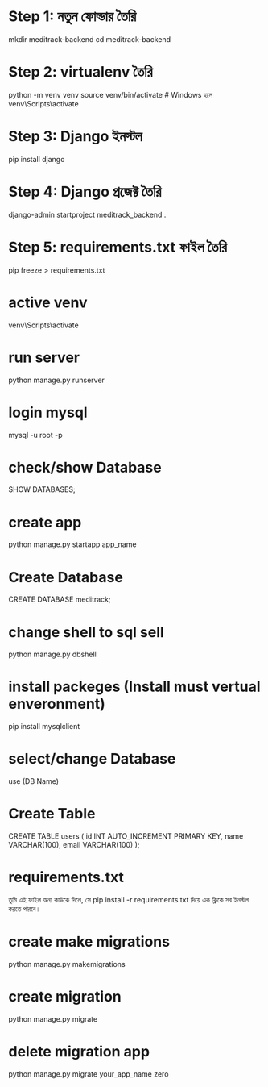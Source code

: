 # Step 1: নতুন ফোল্ডার তৈরি
mkdir meditrack-backend
cd meditrack-backend

# Step 2: virtualenv তৈরি
python -m venv venv
source venv/bin/activate  # Windows হলে venv\Scripts\activate

# Step 3: Django ইনস্টল
pip install django

# Step 4: Django প্রজেক্ট তৈরি
django-admin startproject meditrack_backend .

# Step 5: requirements.txt ফাইল তৈরি
pip freeze > requirements.txt

# active venv
venv\Scripts\activate

# run server
python manage.py runserver

# login mysql 
mysql -u root -p

# check/show Database
SHOW DATABASES;

# create app
python manage.py startapp app_name

# Create Database
CREATE DATABASE meditrack;

# change shell to sql sell
python manage.py dbshell

# install packeges (Install must vertual enveronment)
pip install mysqlclient

# select/change Database
use (DB Name)

# Create Table 
CREATE TABLE users (
    id INT AUTO_INCREMENT PRIMARY KEY,
    name VARCHAR(100),
    email VARCHAR(100)
);

# requirements.txt 
তুমি এই ফাইল অন্য কাউকে দিলে, সে pip install -r requirements.txt দিয়ে এক ক্লিকে সব ইনস্টল করতে পারবে।

# create make migrations
python manage.py makemigrations

# create migration
python manage.py migrate

# delete migration app
python manage.py migrate your_app_name zero
